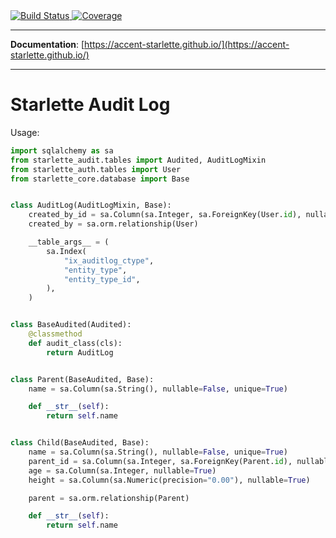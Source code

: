 <a href="https://travis-ci.org/accent-starlette/starlette-audit">
    <img src="https://travis-ci.org/accent-starlette/starlette-audit.svg?branch=master" alt="Build Status">
</a>

<a href="https://codecov.io/gh/accent-starlette/starlette-audit">
  <img src="https://codecov.io/gh/accent-starlette/starlette-audit/branch/master/graph/badge.svg" alt="Coverage" />
</a>

---

**Documentation**: [https://accent-starlette.github.io/](https://accent-starlette.github.io/)

---

# Starlette Audit Log

Usage:

```python
import sqlalchemy as sa
from starlette_audit.tables import Audited, AuditLogMixin
from starlette_auth.tables import User
from starlette_core.database import Base


class AuditLog(AuditLogMixin, Base):
    created_by_id = sa.Column(sa.Integer, sa.ForeignKey(User.id), nullable=True)
    created_by = sa.orm.relationship(User)

    __table_args__ = (
        sa.Index(
            "ix_auditlog_ctype",
            "entity_type",
            "entity_type_id",
        ),
    )


class BaseAudited(Audited):
    @classmethod
    def audit_class(cls):
        return AuditLog


class Parent(BaseAudited, Base):
    name = sa.Column(sa.String(), nullable=False, unique=True)

    def __str__(self):
        return self.name


class Child(BaseAudited, Base):
    name = sa.Column(sa.String(), nullable=False, unique=True)
    parent_id = sa.Column(sa.Integer, sa.ForeignKey(Parent.id), nullable=True)
    age = sa.Column(sa.Integer, nullable=True)
    height = sa.Column(sa.Numeric(precision="0.00"), nullable=True)

    parent = sa.orm.relationship(Parent)

    def __str__(self):
        return self.name
```
